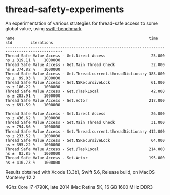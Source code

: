 # thread-safety-experiments

An experimentation of various strategies for thread-safe access to some global value, using [swift-benchmark](https://github.com/google/swift-benchmark)

```
name                                                           time       std        iterations
-----------------------------------------------------------------------------------------------
Thread Safe Value Access - Get.Direct Access                    25.000 ns ± 319.11 %    1000000
Thread Safe Value Access - Get.Main Thread Check                32.000 ns ± 374.82 %    1000000
Thread Safe Value Access - Get.Thread.current.threadDictionary 383.000 ns ±  99.03 %    1000000
Thread Safe Value Access - Get.NSRecursiveLock                  61.000 ns ± 186.22 %    1000000
Thread Safe Value Access - Get.@TaskLocal                       42.000 ns ± 283.91 %    1000000
Thread Safe Value Access - Get.Actor                           217.000 ns ± 691.59 %    1000000

Thread Safe Value Access - Set.Direct Access                    26.000 ns ± 436.62 %    1000000
Thread Safe Value Access - Set.Main Thread Check                31.000 ns ± 794.86 %    1000000
Thread Safe Value Access - Set.Thread.current.threadDictionary 412.000 ns ± 233.52 %    1000000
Thread Safe Value Access - Set.NSRecursiveLock                  64.000 ns ± 395.22 %    1000000
Thread Safe Value Access - Set.@TaskLocal                      214.000 ns ±  83.85 %    1000000
Thread Safe Value Access - Set.Actor                           195.000 ns ± 410.73 %    1000000
```

Results obtained with Xcode 13.3b1, Swift 5.6, Release build, on MacOS Monterey 12.2

4Ghz Core i7 4790K, late 2014 iMac Retina 5K, 16 GB 1600 MHz DDR3
